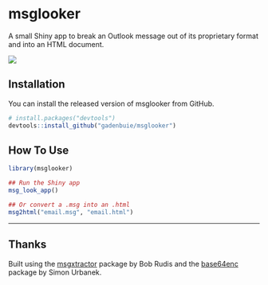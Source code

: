 
# msglooker

<!-- badges: start -->
<!-- badges: end -->

A small Shiny app to break an Outlook message out of its proprietary format and into an HTML document.

![](https://i.imgur.com/3G5qxpJ.gif)

## Installation

You can install the released version of msglooker from GitHub.

``` r
# install.packages("devtools")
devtools::install_github("gadenbuie/msglooker")
```

## How To Use

``` r
library(msglooker)

## Run the Shiny app
msg_look_app()

## Or convert a .msg into an .html
msg2html("email.msg", "email.html")
```

***

## Thanks

Built using the [msgxtractor](https://github.com/hrbrmstr/msgxtractr) package by Bob Rudis and the [base64enc](https://cran.r-project.org/web/packages/base64enc/) package by Simon Urbanek.
